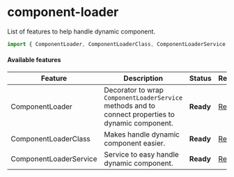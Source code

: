 # component-loader

List of features to help handle dynamic component.

```typescript
import { ComponentLoader, ComponentLoaderClass, ComponentLoaderService } from '@angular-package/core/component-loader';
```

#### Available features

| Feature                   | Description                                             | Status     | Readme       |
|---------------------------|---------------------------------------------------------|------------|--------------|
| ComponentLoader           | Decorator to wrap `ComponentLoaderService` methods and to connect properties to dynamic component. | **Ready**  | [Readme][0]  |
| ComponentLoaderClass      | Makes handle dynamic component easier. | **Ready**  | [Readme][1]  |
| ComponentLoaderService    | Service to easy handle dynamic component. | **Ready**  | [Readme][2]  |


[0]: https://github.com/angular-package/angular-package/tree/master/packages/core/packages/component-loader/ComponentLoader.md
[1]: https://github.com/angular-package/angular-package/tree/master/packages/core/packages/component-loader/ComponentLoaderClass.md
[2]: https://github.com/angular-package/angular-package/tree/master/packages/core/packages/component-loader/ComponentLoaderService.md
